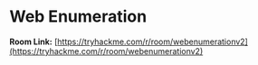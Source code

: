 # Web Enumeration

**Room Link:** [https://tryhackme.com/r/room/webenumerationv2](https://tryhackme.com/r/room/webenumerationv2)
